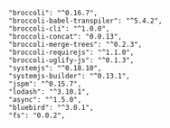 
    "broccoli": "^0.16.7",
    "broccoli-babel-transpiler": "^5.4.2",
    "broccoli-cli": "^1.0.0",
    "broccoli-concat": "0.0.13",
    "broccoli-merge-trees": "^0.2.3",
    "broccoli-requirejs": "^1.1.0",
    "broccoli-uglify-js": "^0.1.3",
    "systemjs": "^0.18.10",
    "systemjs-builder": "^0.13.1",
    "jspm": "^0.15.7",
    "lodash": "^3.10.1",
    "async": "^1.5.0",
    "bluebird": "^3.0.1",
    "fs": "0.0.2",